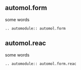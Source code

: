 ## automol.form
some words
```{eval-rst}
.. automodule:: automol.form
```
## automol.reac
some words
```{eval-rst}
.. automodule:: automol.form.reac
```